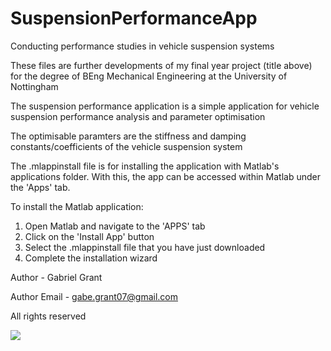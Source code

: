 # SuspensionPerformanceApp
Conducting performance studies in vehicle suspension systems

These files are further developments of my final year project (title above) for the degree of BEng Mechanical Engineering at the University of Nottingham

The suspension performance application is a simple application for vehicle suspension performance analysis and parameter optimisation

The optimisable paramters are the stiffness and damping constants/coefficients of the vehicle suspension system


The .mlappinstall file is for installing the application with Matlab's applications folder. With this, the app can be accessed within Matlab under the 'Apps' tab. 

To install the Matlab application:

1. Open Matlab and navigate to the 'APPS' tab 
2. Click on the 'Install App' button
3. Select the .mlappinstall file that you have just downloaded
4. Complete the installation wizard

Author - Gabriel Grant

Author Email - gabe.grant07@gmail.com


All rights reserved

![](SuspensionPerformanceApp/filename/SuspPerfAppImage.png)
